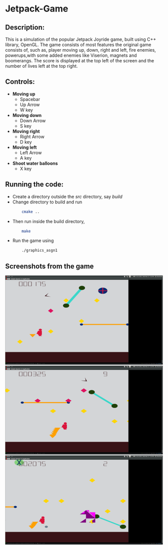 # Jetpack-Game

## Description:
This is a simulation of the popular Jetpack Joyride game, built using C++ library, OpenGL. The game consists of most features the original game consists of, such as, player moving up, down, right and left, fire enemies, powerups,with some added enemies like Viserion, magnets and boomerangs. The score is displayed at the top left of the screen and the number of lives left at the top right.

## Controls:
- **Moving up**
    - Spacebar 
    - Up Arrow 
    - W key
- **Moving down** 
    - Down Arrow 
    - S key
- **Moving right** 
    - Right Arrow 
    - D key
- **Moving left** 
    - Left Arrow 
    - A key
- **Shoot water balloons** 
    - X key

## Running the code:
* Create a directory outside the *src* directory, say *build*
* Change directory to build and run 
    ```bash
        cmake ..
    ```
* Then run inside the build directory, 
    ```bash
        make
    ```
* Run the game using 
    ```bash
        ./graphics_asgn1
    ```
 ## Screenshots from the game
 <img src="images/1.png" >
<img src="images/2.png" >
<img src="images/3.png" >

    
